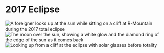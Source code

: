 # 2017 Eclipse
![A foreigner looks up at the sun while sitting on a cliff at R-Mountain during the 2017 total eclipse](https://farm5.staticflickr.com/4421/35906225214_cd5d05897b_z_d.jpg)
![The moon over the sun, showing a white glow and the diamond ring of the edge of the sun as it comes back](https://c1.staticflickr.com/5/4404/36693603556_9dc12e768b_z.jpg)
![Looking up from a cliff at the eclipse with solar glasses before totality](https://c1.staticflickr.com/5/4403/36740662065_43ee0c2f46_z.jpg)
<div class="video" src="https://raw.githubusercontent.com/zvakanaka/inspiration-is-inspiring/video/output.webm"></div>
